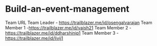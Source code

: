 # Build-an-event-management
Team URL
Team Leader - https://trailblazer.me/id/psengalvarajan
Team Member 1 -https://trailblazer.me/id/vaish21
Team Member 2 -https://trailblazer.me/id/ddharshinip1
Team Member 3 -https://trailblazer.me/id/livij1
